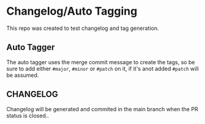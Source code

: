 # Changelog/Auto Tagging

This repo was created to test changelog and tag generation.

## Auto Tagger

The auto tagger uses the merge commit message to create the tags, so be sure to add either `#major`, `#minor` or `#patch` on it, if it's anot added `#patch` will be assumed.

## CHANGELOG

Changelog will be generated and commited in the main branch when the PR status is closed..
